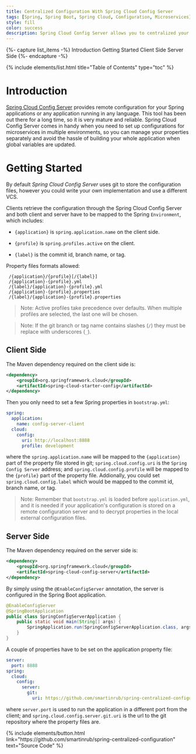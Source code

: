 ```yaml
---
title: Centralized Configuration With Spring Cloud Config Server
tags: [Spring, Spring Boot, Spring Cloud, Configuration, Microservices]
style: fill
color: success
description: Spring Cloud Config Server allows you to centralized your configuration in your microservices architecture across all evironments. Keep reading to learn how to set up the config server!
---
```


{%- capture list_items -%}
Introduction
Getting Started
Client Side
Server Side
{%- endcapture -%}

{% include elements/list.html title="Table of Contents" type="toc" %}

# Introduction

[Spring Cloud Config Server](https://cloud.spring.io/spring-cloud-config/reference/html/) provides remote configuration for your Spring applications or any application running in any language. This tool has been out there for a long time, so it is very mature and reliable. Spring Cloud Config Server comes in handy when you need to set up configurations for microservices in multiple environments, so you can manage your properties separately and avoid the hassle of building your whole application when global variables are updated.

# Getting Started

By default _Spring Cloud Config Server_ uses git to store the configuration files, however you could write your own implementation and use a different VCS. 

Clients retrieve the configuration through the Spring Cloud Config Server and both client and server have to be mapped to the Spring `Environment`, which includes:

- `{application}` is `spring.application.name` on the client side.

- `{profile}` is `spring.profiles.active` on the client.

- `{label}` is the commit id, branch name, or tag.

Property files formats allowed:

```shell
 /{application}/{profile}[/{label}]
 /{application}-{profile}.yml
 /{label}/{application}-{profile}.yml
 /{application}-{profile}.properties
 /{label}/{application}-{profile}.properties
```

>Note: Active profiles take precedence over defaults. When multiple profiles are selected, the last one will be chosen.

>Note: If the git branch or tag name contains slashes (`/`) they must be replace with underscores (`_`).

## Client Side

The Maven dependency required on the client side is:

```xml
<dependency>
    <groupId>org.springframework.cloud</groupId>
    <artifactId>spring-cloud-starter-config</artifactId>
</dependency>
```

Then you only need to set a few Spring properties in `bootstrap.yml`:

```yml
spring:
  application:
    name: config-server-client
  cloud:
    config:
      uri: http://localhost:8888
      profile: development
```

where the `spring.application.name` will be mapped to the `{application}` part of the property file stored in git; `spring.cloud.config.uri` is the `Spring Config Server` address; and `spring.cloud.config.profile` will be mapped to the `{profile}` part of the property file. Addionally, you could set `spring.cloud.config.label` which would be mapped to the commit id, branch name, or tag.

>Note: Remember that `bootstrap.yml` is loaded before `application.yml`, and it is needed if your application's configuration is stored on a remote configuration server and to decrypt properties in the local external configuration files.

## Server Side

The Maven dependency required on the server side is:

```xml
<dependency>
    <groupId>org.springframework.cloud</groupId>
    <artifactId>spring-cloud-config-server</artifactId>
</dependency>
```

By simply using the `@EnableConfigServer` annotation, the server is configured in the Spring Boot application.

```java
@EnableConfigServer
@SpringBootApplication
public class SpringConfigServerApplication {
    public static void main(String[] args) {
        SpringApplication.run(SpringConfigServerApplication.class, args);
    }
}
```

A couple of properties have to be set on the application property file:

```yml
server:
  port: 8888
spring:
  cloud:
    config:
      server:
        git:
          uri: https://github.com/smartinrub/spring-centralized-configuration.git 
```

where `server.port` is used to run the application in a different port from the client; and `spring.cloud.config.server.git.uri` is the url to the git repository where the property files are.


<p class="text-center">
{% include elements/button.html link="https://github.com/smartinrub/spring-centralized-configuration" text="Source Code" %}
</p>
